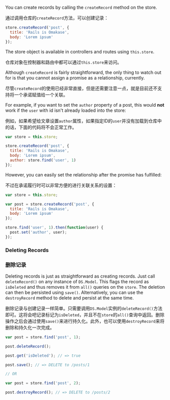You can create records by calling the `createRecord` method on the store.

通过调用仓库的`createRecord`方法，可以创建记录：

```js
store.createRecord('post', {
  title: 'Rails is Omakase',
  body: 'Lorem ipsum'
});
```

The store object is available in controllers and routes using `this.store`.

仓库对象在控制器和路由中都可以通过`this.store`来访问。

Although `createRecord` is fairly straightforward, the only thing to watch out for
is that you cannot assign a promise as a relationship, currently.

尽管`createRecord`的使用已经非常直接，但是还需要注意一点，就是目前还不支持将一个承诺赋值给一个关联。

For example, if you want to set the `author` property of a post, this would **not** work
if the `user` with id isn't already loaded into the store:

例如，如果希望给文章设置`author`属性，如果指定ID的`user`并没有加载到仓库中的话，下面的代码将不会正常工作。

```js
var store = this.store;

store.createRecord('post', {
  title: 'Rails is Omakase',
  body: 'Lorem ipsum',
  author: store.find('user', 1)
});
```

However, you can easily set the relationship after the promise has fulfilled:

不过在承诺履行时可以非常方便的进行关联关系的设置：

```js
var store = this.store;

var post = store.createRecord('post', {
  title: 'Rails is Omakase',
  body: 'Lorem ipsum'
});

store.find('user', 1).then(function(user) {
  post.set('author', user);
});
```

### Deleting Records

### 删除记录

Deleting records is just as straightforward as creating records. Just call `deleteRecord()`
on any instance of `DS.Model`. This flags the record as `isDeleted` and thus removes
it from `all()` queries on the `store`. The deletion can then be persisted using `save()`.
Alternatively, you can use the `destroyRecord` method to delete and persist at the same time.

删除记录与创建记录一样简单。只需要调用`DS.Model`实例的`deleteRecord()`方法即可。这将会吧记录标记为`isDeleted`，并且不在`store`的`all()`查询中返回。删除操作之后会通过使用`save()`来进行持久化。此外，也可以使用`destroyRecord`来将删除和持久化一次完成。

```js
var post = store.find('post', 1);

post.deleteRecord();

post.get('isDeleted'); // => true

post.save(); // => DELETE to /posts/1

// OR

var post = store.find('post', 2);

post.destroyRecord(); // => DELETE to /posts/2
```
